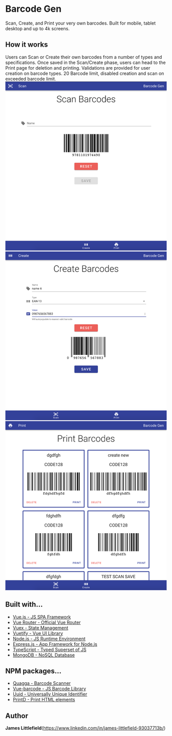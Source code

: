 # Barcode Gen

Scan, Create, and Print your very own barcodes. Built for mobile, tablet desktop and up to 4k screens.

## How it works

Users can Scan or Create their own barcodes from a number of types and specifications. Once saved in the Scan/Create phase, users can head to the Print page for deletion and printing. Validations are provided for user creation on barcode types. 20 Barcode limit, disabled creation and scan on exceeded barcode limit.
![Scan](assets/images/Scan.png)
![Create](assets/images/Create.png)
![Print](assets/images/Print.png)

## Built with...

* [Vue.js - JS SPA Framework](https://vuejs.org/)
* [Vue Router - Official Vue Router](https://router.vuejs.org/)
* [Vuex - State Management](https://vuex.vuejs.org/)
* [Vuetify - Vue UI Library](https://vuetifyjs.com/en/)
* [Node.js - JS Runtime Environment](https://nodejs.org/en/)
* [Express.js - App Framework for Node.js](https://expressjs.com/)
* [TypeScript - Typed Superset of JS](https://www.typescriptlang.org/)
* [MongoDB - NoSQL Database](https://www.mongodb.com/)

## NPM packages...

* [Quagga - Barcode Scanner](https://www.npmjs.com/package/quagga)
* [Vue-barcode - JS Barcode Library](https://www.npmjs.com/package/vue-barcode)
* [Uuid - Universally Unique Identifier](https://www.npmjs.com/package/uuid)
* [PrintD - Print HTML elements](https://www.npmjs.com/package/printd)

## Author

**James Littlefield**(https://www.linkedin.com/in/james-littlefield-93037713b/)


